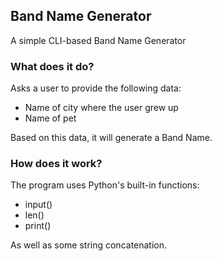 ## Band Name Generator

A simple CLI-based Band Name Generator

### What does it do?

Asks a user to provide the following data:
* Name of city where the user grew up
* Name of pet

Based on this data, it will generate a Band Name.

### How does it work?

The program uses Python's built-in functions:
* input()
* len()
* print()

As well as some string concatenation.
